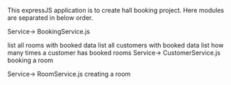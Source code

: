 This expressJS application is to create hall booking project. Here modules are separated in below order.

Service-> BookingService.js

list all rooms with booked data
list all customers with booked data
list how many times a customer has booked rooms
Service-> CustomerService.js booking a room

Service-> RoomService.js creating a room
